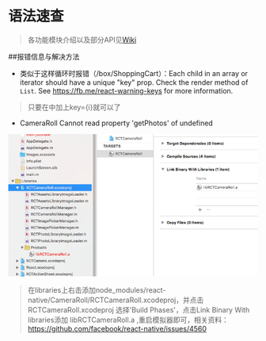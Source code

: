 # 语法速查

>各功能模块介绍以及部分API见[Wiki](https://github.com/XingdaLee/Box/wiki)

##报错信息与解决方法
* 类似于这样循环时报错（/box/ShoppingCart）：Each child in an array or iterator should have a unique "key" prop.
  Check the render method of `List`. See https://fb.me/react-warning-keys for more information.

>只要在<View style={styles.row} key={i}>中加上key={i}就可以了

* CameraRoll Cannot read property 'getPhotos' of undefined

![CameraRollErr](./ReadmeImages/cameraRollerr.png)

>在libraries上右击添加node_modules/react-native/CameraRoll/RCTCameraRoll.xcodeproj，并点击RCTCameraRoll.xcodeproj 选择'Build Phases'，点击Link Binary With libraries添加 libRCTCameraRoll.a ,重启模拟器即可，相关资料：https://github.com/facebook/react-native/issues/4560
